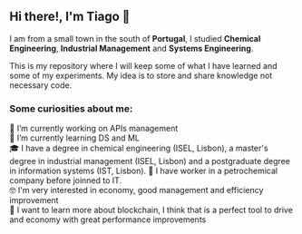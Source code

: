 ## Hi there!, I'm Tiago 👋

I am from a small town in the south of **Portugal**, I studied **Chemical Engineering**, **Industrial Management** and **Systems Engineering**.

This is my repository where I will keep some of what I have learned and some of my experiments. My idea is to store and share knowledge not necessary code.

### Some curiosities about me:
🔬 I’m currently working on APIs management  
🌱 I’m currently learning DS and ML  
🎓 I have a degree in chemical engineering (ISEL, Lisbon), a
            master's degree in industrial management (ISEL, Lisbon) and a 
            postgraduate degree in information systems (IST, Lisbon). 
🔧 I have worker in a petrochemical company before joinned to IT.   
🤓 I'm very interested in economy, good management and efficiency improvement  
🔭 I want to learn more about blockchain, I think that is a perfect tool to drive and economy with great performance improvements 

<!--
**TiagoSRodrigues/TiagoSRodrigues** is a ✨ _special_ ✨ repository because its `README.md` (this file) appears on your GitHub profile.

Here are some ideas to get you started:

- 🔭 I’m currently working on ...
- 🌱 I’m currently learning ...
- 👯 I’m looking to collaborate on ...
- 🤔 I’m looking for help with ...
- 💬 Ask me about ...
- 📫 How to reach me: ...
- 😄 Pronouns: ...
- ⚡ Fun fact: ...
-->




